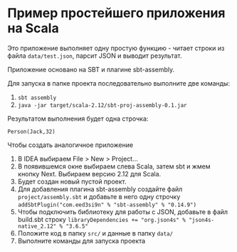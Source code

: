 # Пример простейшего приложения на Scala

Это приложение выполняет одну простую функцию - читает строки из файла `data/test.json`, парсит JSON и выводит результат.

Приложение основано на SBT и плагине sbt-assembly.

Для запуска в папке проекта последовательно выполните две команды:
1. `sbt assembly`
1. `java -jar target/scala-2.12/sbt-proj-assembly-0.1.jar`

Результатом выполнения будет одна строчка:

`Person(Jack,32)`

Чтобы создать аналогичное приложение
1. В IDEA выбираем File > New > Project...
1. В появившемся окне выбираем слева Scala, затем sbt и жмем кнопку Next. Выбираем версию 2.12 для Scala.
1. Будет создан новый пустой проект.
1. Для добавления плагина sbt-assembly создайте файл `project/assembly.sbt` и добавьте в него одну строчку 
```addSbtPlugin("com.eed3si9n" % "sbt-assembly" % "0.14.9")```
1. Чтобы подключить библиотеку для работы с JSON, добавьте в файл build.sbt строку
```libraryDependencies += "org.json4s" % "json4s-native_2.12" % "3.6.5"```
1. Положите код в папку `src/` и данные в папку `data/`
1. Выполните команды для запуска проекта 